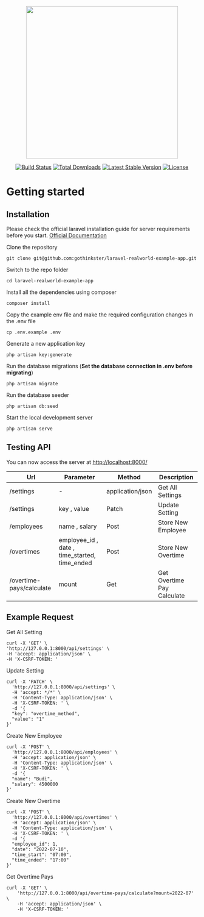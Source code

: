 <p align="center"><a href="https://laravel.com" target="_blank"><img src="https://raw.githubusercontent.com/laravel/art/master/logo-lockup/5%20SVG/2%20CMYK/1%20Full%20Color/laravel-logolockup-cmyk-red.svg" width="400"></a></p>

<p align="center">
<a href="https://travis-ci.org/laravel/framework"><img src="https://travis-ci.org/laravel/framework.svg" alt="Build Status"></a>
<a href="https://packagist.org/packages/laravel/framework"><img src="https://img.shields.io/packagist/dt/laravel/framework" alt="Total Downloads"></a>
<a href="https://packagist.org/packages/laravel/framework"><img src="https://img.shields.io/packagist/v/laravel/framework" alt="Latest Stable Version"></a>
<a href="https://packagist.org/packages/laravel/framework"><img src="https://img.shields.io/packagist/l/laravel/framework" alt="License"></a>
</p>
<h1 class="code-line" data-line-start=0 data-line-end=1 ><a id="Getting_started_0"></a>Getting started</h1>
<h2 class="code-line" data-line-start=2 data-line-end=3 ><a id="Installation_2"></a>Installation</h2>
<p class="has-line-data" data-line-start="4" data-line-end="5">Please check the official laravel installation guide for server requirements before you start. <a href="https://laravel.com/docs/5.4/installation#installation">Official Documentation</a></p>
<p class="has-line-data" data-line-start="6" data-line-end="7">Clone the repository</p>
<pre><code>git clone git@github.com:gothinkster/laravel-realworld-example-app.git
</code></pre>
<p class="has-line-data" data-line-start="10" data-line-end="11">Switch to the repo folder</p>
<pre><code>cd laravel-realworld-example-app
</code></pre>
<p class="has-line-data" data-line-start="14" data-line-end="15">Install all the dependencies using composer</p>
<pre><code>composer install
</code></pre>
<p class="has-line-data" data-line-start="18" data-line-end="19">Copy the example env file and make the required configuration changes in the .env file</p>
<pre><code>cp .env.example .env
</code></pre>
<p class="has-line-data" data-line-start="22" data-line-end="23">Generate a new application key</p>
<pre><code>php artisan key:generate
</code></pre>
<p class="has-line-data" data-line-start="26" data-line-end="27">Run the database migrations (<strong>Set the database connection in .env before migrating</strong>)</p>
<pre><code>php artisan migrate
</code></pre>
<p class="has-line-data" data-line-start="30" data-line-end="31">Run the database seeder</p>
<pre><code>php artisan db:seed
</code></pre>
<p class="has-line-data" data-line-start="34" data-line-end="35">Start the local development server</p>
<pre><code>php artisan serve
</code></pre>
<h2 class="code-line" data-line-start=38 data-line-end=39 ><a id="Testing_API_38"></a>Testing API</h2>
<p class="has-line-data" data-line-start="39" data-line-end="40">You can now access the server at <a href="http://localhost:8000/">http://localhost:8000/</a></p>
<table class="table table-striped table-bordered">
<thead>
<tr>
<th><strong>Url</strong></th>
<th><strong>Parameter</strong></th>
<th><strong>Method</strong></th>
<th><strong>Description</strong></th>
</tr>
</thead>
<tbody>
<tr>
<td>/settings</td>
<td>-</td>
<td>application/json</td>
<td>Get All Settings</td>
</tr>
<tr>
<td>/settings</td>
<td>key , value</td>
<td>Patch</td>
<td>Update Setting</td>
</tr>
<tr>
<td>/employees</td>
<td>name , salary</td>
<td>Post</td>
<td>Store New Employee</td>
</tr>
<tr>
<td>/overtimes</td>
<td>employee_id , date , time_started, time_ended</td>
<td>Post</td>
<td>Store New Overtime</td>
</tr>
<tr>
<td>/overtime-pays/calculate</td>
<td>mount</td>
<td>Get</td>
<td>Get Overtime Pay Calculate</td>
</tr>
</tbody>
</table>
<h2 class="code-line" data-line-start=49 data-line-end=50 ><a id="Example_Request_49"></a>Example Request</h2>
<p class="has-line-data" data-line-start="50" data-line-end="51">Get All Setting</p>
<pre><code>curl -X 'GET' \
'http://127.0.0.1:8000/api/settings' \
-H 'accept: application/json' \
-H 'X-CSRF-TOKEN: '
</code></pre>
<p class="has-line-data" data-line-start="57" data-line-end="58">Update Setting</p>
<pre><code>curl -X 'PATCH' \
  'http://127.0.0.1:8000/api/settings' \
  -H 'accept: */*' \
  -H 'Content-Type: application/json' \
  -H 'X-CSRF-TOKEN: ' \
  -d '{
  &quot;key&quot;: &quot;overtime_method&quot;,
  &quot;value&quot;: &quot;1&quot;
}'
</code></pre>
<p class="has-line-data" data-line-start="69" data-line-end="70">Create New Employee</p>
<pre><code>curl -X 'POST' \
  'http://127.0.0.1:8000/api/employees' \
  -H 'accept: application/json' \
  -H 'Content-Type: application/json' \
  -H 'X-CSRF-TOKEN: ' \
  -d '{
  &quot;name&quot;: &quot;Budi&quot;,
  &quot;salary&quot;: 4500000
}'
</code></pre>
<p class="has-line-data" data-line-start="81" data-line-end="82">Create New Overtime</p>
<pre><code>curl -X 'POST' \
  'http://127.0.0.1:8000/api/overtimes' \
  -H 'accept: application/json' \
  -H 'Content-Type: application/json' \
  -H 'X-CSRF-TOKEN: ' \
  -d '{
  &quot;employee_id&quot;: 1,
  &quot;date&quot;: &quot;2022-07-10&quot;,
  &quot;time_start&quot;: &quot;07:00&quot;,
  &quot;time_ended&quot;: &quot;17:00&quot;
}'
</code></pre>
<p class="has-line-data" data-line-start="95" data-line-end="96">Get Overtime Pays</p>
<pre><code>curl -X 'GET' \
    'http://127.0.0.1:8000/api/overtime-pays/calculate?mount=2022-07' \
    -H 'accept: application/json' \
    -H 'X-CSRF-TOKEN: '
</code></pre>
